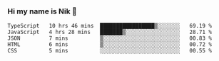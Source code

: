 ### Hi my name is Nik 👋

<!--
**NikDoe/NikDoe** is a ✨ _special_ ✨ repository because its `README.md` (this file) appears on your GitHub profile.

Here are some ideas to get you started:

- 🔭 I’m currently working on ...
- 🌱 I’m currently learning ...
- 👯 I’m looking to collaborate on ...
- 🤔 I’m looking for help with ...
- 💬 Ask me about ...
- 📫 How to reach me: ...
- 😄 Pronouns: ...
- ⚡ Fun fact: ...
-->

<!--START_SECTION:waka-->
```text
TypeScript   10 hrs 46 mins  █████████████████▒░░░░░░░   69.19 % 
JavaScript   4 hrs 28 mins   ███████▒░░░░░░░░░░░░░░░░░   28.71 % 
JSON         7 mins          ▒░░░░░░░░░░░░░░░░░░░░░░░░   00.83 % 
HTML         6 mins          ▒░░░░░░░░░░░░░░░░░░░░░░░░   00.72 % 
CSS          5 mins          ░░░░░░░░░░░░░░░░░░░░░░░░░   00.55 % 
```
<!--END_SECTION:waka-->
